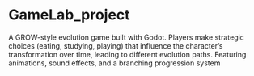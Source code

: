 # GameLab_project
A GROW-style evolution game built with Godot. Players make strategic choices (eating, studying, playing) that influence the character’s transformation over time, leading to different evolution paths. Featuring animations, sound effects, and a branching progression system
